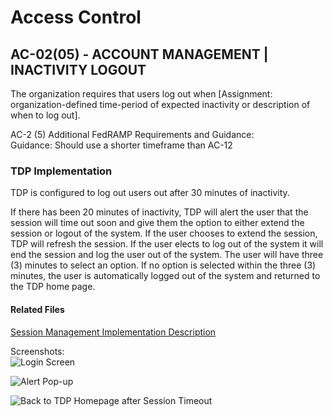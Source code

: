 # Access Control  
## AC-02(05) - ACCOUNT MANAGEMENT | INACTIVITY LOGOUT

The organization requires that users log out when [Assignment: organization-defined time-period of expected inactivity or description of when to log out].  

AC-2 (5) Additional FedRAMP Requirements and Guidance:  
Guidance: Should use a shorter timeframe than AC-12  

### TDP Implementation  
TDP is configured to log out users out after 30 minutes of inactivity.  

If there has been 20 minutes of inactivity, TDP will alert the user that the session will time out soon and give them the option to either extend the session or logout of the system. If the user chooses to extend the session, TDP will refresh the session. If the user elects to log out of the system it will end the session and log the user out of the system.  The user will have three (3) minutes to select an option.  If no option is selected within the three (3) minutes, the user is automatically logged out of the system and returned to the TDP home page.  


#### Related Files  
[Session Management Implementation Description](../../tdrs-backend/docs/session-management.md)  

Screenshots:  
![Login Screen](https://github.com/raft-tech/TANF-app/blob/documentation/access-controls-2-5/docs/controls/access-controls/ac-2-5-Screenshots/Screen%20Shot%202021-01-28%20at%201.24.08%20PM.png)  

![Alert Pop-up](https://github.com/raft-tech/TANF-app/blob/documentation/access-controls-2-5/docs/controls/access-controls/ac-2-5-Screenshots/Screen%20Shot%202021-01-28%20at%201.43.47%20PM.png)  

![Back to TDP Homepage after Session Timeout](https://github.com/raft-tech/TANF-app/blob/documentation/access-controls-2-5/docs/controls/access-controls/ac-2-5-Screenshots/Screen%20Shot%202021-01-28%20at%201.47.19%20PM.png)
